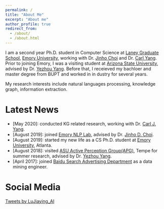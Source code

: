 ```yaml
---
permalink: /
title: "About Me"
excerpt: "About me"
author_profile: true
redirect_from: 
  - /about/
  - /about.html
---
```


I am a second year Ph.D. student in Computer Science at [Laney Graduate School](http://www.graduateschool.emory.edu/), [Emory University](http://www.emory.edu/home/index.html), working with Dr. [Jinho Choi](http://www.mathcs.emory.edu/~choi/home.html) and Dr. [Carl Yang](http://jiyang3.web.engr.illinois.edu/).
Prior to joining Emory, I was a visiting student at [Arizona State University](https://www.asu.edu/), advised by Dr. [Yezhou Yang](https://isearch.asu.edu/profile/3020558). Before that, I receieved my bachloer and master degree from BUPT and worked in in dustry for several years.

My research interests include natural languages processing, knowledge graph, information extraction.


Latest News
======

- [May 2020]: conducted KG related research, working with Dr. [Carl J. Yang](http://jiyang3.web.engr.illinois.edu/).
- [August 2019]: joined [Emory NLP Lab](http://nlp.cs.emory.edu/home.html), advised by Dr. [Jinho D. Choi](http://www.mathcs.emory.edu/~choi/home.html).
- [August 2019]: started my new life as a CS Ph.D. student at [Emory University](http://cs.emory.edu/home/), Atlanta.
- [August 2018]: visited [ASU Active Perception Group(APG)](https://yezhouyang.engineering.asu.edu/), Tempe for summer research, advised by Dr. [Yezhou Yang](https://isearch.asu.edu/profile/3020558).
- [April 2017]: joined [Baidu Search Advertising Department](http://e.baidu.com/product/ads-search) as a data mining engineer.


Social Media
======

<a class="twitter-timeline" data-height="600" href="https://twitter.com/LuJiaying_AI?ref_src=twsrc%5Etfw">Tweets by LuJiaying_AI</a> <script async src="https://platform.twitter.com/widgets.js" charset="utf-8"></script>
